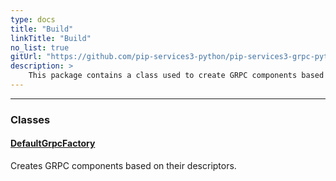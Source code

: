 ```yaml
---
type: docs
title: "Build"
linkTitle: "Build"
no_list: true
gitUrl: "https://github.com/pip-services3-python/pip-services3-grpc-python"
description: >
    This package contains a class used to create GRPC components based on their descriptors. The [GRPC](https://grpc.io/) is a high performance, open source universal RPC framework that can run in any enviroment. 
---
```

---

<div class="module-body"> 

### Classes

#### [DefaultGrpcFactory](default_grpc_factory)
Creates GRPC components based on their descriptors.


</div>

